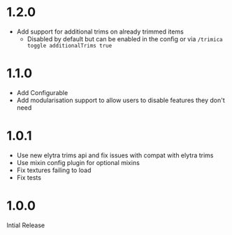 # 1.2.0

- Add support for additional trims on already trimmed items
  - Disabled by default but can be enabled in the config or via `/trimica toggle additionalTrims true`

# 1.1.0

- Add Configurable
- Add modularisation support to allow users to disable features they don't need

# 1.0.1

- Use new elytra trims api and fix issues with compat with elytra trims
- Use mixin config plugin for optional mixins
- Fix textures failing to load
- Fix tests

# 1.0.0

Intial Release